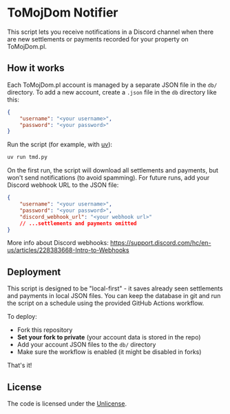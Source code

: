 # ToMojDom Notifier

This script lets you receive notifications in a Discord channel when there are new settlements or payments recorded for your property on ToMojDom.pl.

## How it works

Each ToMojDom.pl account is managed by a separate JSON file in the `db/` directory. To add a new account, create a `.json` file in the `db` directory like this:

```json
{
    "username": "<your username>",
    "password": "<your password>"
}
```

Run the script (for example, with [uv](https://github.com/astral-sh/uv)):

```sh
uv run tmd.py
```

On the first run, the script will download all settlements and payments, but won't send notifications (to avoid spamming). For future runs, add your Discord webhook URL to the JSON file:

```json
{
    "username": "<your username>",
    "password": "<your password>",
    "discord_webhook_url": "<your webhook url>"
    // ...settlements and payments omitted
}
```

More info about Discord webhooks: https://support.discord.com/hc/en-us/articles/228383668-Intro-to-Webhooks

## Deployment

This script is designed to be "local-first" - it saves already seen settlements and payments in local JSON files. You can keep the database in git and run the script on a schedule using the provided GitHub Actions workflow.

To deploy:
- Fork this repository
- **Set your fork to private** (your account data is stored in the repo)
- Add your account JSON files to the `db/` directory
- Make sure the workflow is enabled (it might be disabled in forks)

That's it!

## License

The code is licensed under the [Unlicense](LICENSE).
